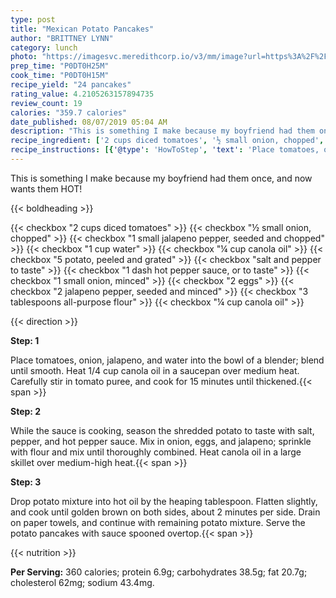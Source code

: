 ```yaml
---
type: post
title: "Mexican Potato Pancakes"
author: "BRITTNEY LYNN"
category: lunch
photo: "https://imagesvc.meredithcorp.io/v3/mm/image?url=https%3A%2F%2Fimages.media-allrecipes.com%2Fuserphotos%2F254968.jpg"
prep_time: "P0DT0H25M"
cook_time: "P0DT0H15M"
recipe_yield: "24 pancakes"
rating_value: 4.2105263157894735
review_count: 19
calories: "359.7 calories"
date_published: 08/07/2019 05:04 AM
description: "This is something I make because my boyfriend had them once, and now wants them HOT!"
recipe_ingredient: ['2 cups diced tomatoes', '½ small onion, chopped', '1 small jalapeno pepper, seeded and chopped', '1 cup water', '¼ cup canola oil', '5 potato, peeled and grated', 'salt and pepper to taste', '1 dash hot pepper sauce, or to taste', '1 small onion, minced', '2 eggs', '2 jalapeno pepper, seeded and minced', '3 tablespoons all-purpose flour', '¼ cup canola oil']
recipe_instructions: [{'@type': 'HowToStep', 'text': 'Place tomatoes, onion, jalapeno, and water into the bowl of a blender; blend until smooth. Heat 1/4 cup canola oil in a saucepan over medium heat. Carefully stir in tomato puree, and cook for 15 minutes until thickened.\n'}, {'@type': 'HowToStep', 'text': 'While the sauce is cooking, season the shredded potato to taste with salt, pepper, and hot pepper sauce. Mix in onion, eggs, and jalapeno; sprinkle with flour and mix until thoroughly combined. Heat canola oil in a large skillet over medium-high heat.\n'}, {'@type': 'HowToStep', 'text': 'Drop potato mixture into hot oil by the heaping tablespoon. Flatten slightly, and cook until golden brown on both sides, about 2 minutes per side. Drain on paper towels, and continue with remaining potato mixture. Serve the potato pancakes with sauce spooned overtop.\n'}]
---
```


This is something I make because my boyfriend had them once, and now wants them HOT! 

{{< boldheading >}}

{{< checkbox "2 cups diced tomatoes" >}}
{{< checkbox "½ small onion, chopped" >}}
{{< checkbox "1 small jalapeno pepper, seeded and chopped" >}}
{{< checkbox "1 cup water" >}}
{{< checkbox "¼ cup canola oil" >}}
{{< checkbox "5  potato, peeled and grated" >}}
{{< checkbox "salt and pepper to taste" >}}
{{< checkbox "1 dash hot pepper sauce, or to taste" >}}
{{< checkbox "1 small onion, minced" >}}
{{< checkbox "2  eggs" >}}
{{< checkbox "2  jalapeno pepper, seeded and minced" >}}
{{< checkbox "3 tablespoons all-purpose flour" >}}
{{< checkbox "¼ cup canola oil" >}}


{{< direction >}}

**Step: 1**

Place tomatoes, onion, jalapeno, and water into the bowl of a blender; blend until smooth. Heat 1/4 cup canola oil in a saucepan over medium heat. Carefully stir in tomato puree, and cook for 15 minutes until thickened.{{< span >}}

**Step: 2**

While the sauce is cooking, season the shredded potato to taste with salt, pepper, and hot pepper sauce. Mix in onion, eggs, and jalapeno; sprinkle with flour and mix until thoroughly combined. Heat canola oil in a large skillet over medium-high heat.{{< span >}}

**Step: 3**

Drop potato mixture into hot oil by the heaping tablespoon. Flatten slightly, and cook until golden brown on both sides, about 2 minutes per side. Drain on paper towels, and continue with remaining potato mixture. Serve the potato pancakes with sauce spooned overtop.{{< span >}}

{{< nutrition >}}

**Per Serving:** 360 calories; protein 6.9g; carbohydrates 38.5g; fat 20.7g; cholesterol 62mg; sodium 43.4mg.